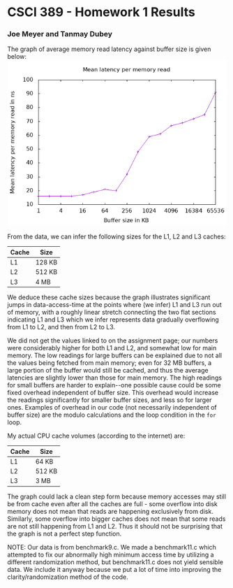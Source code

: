 # CSCI 389 - Homework 1 Results
### Joe Meyer and Tanmay Dubey

The graph of average memory read latency against buffer size is given below:
![Memory read latency vs buffer size](/graphs/graph1.gif)

From the data, we can infer the following sizes for the L1, L2 and L3 caches:

Cache | Size
----- | ----
L1 | 128 KB
L2 | 512 KB
L3 | 4 MB

We deduce these cache sizes because the graph illustrates significant jumps in data-access-time at the points where (we infer) L1 and L3 run out of memory, with a roughly linear stretch connecting the two flat sections indicating L1 and L3 which we infer represents data gradually overflowing from L1 to L2, and then from L2 to L3.

We did not get the values linked to on the assignment page; our numbers were considerably higher for both L1 and L2, and somewhat low for main memory. The low readings for large buffers can be explained due to not all the values being fetched from main memory; even for 32 MB buffers, a large portion of the buffer would still be cached, and thus the average latencies are slightly lower than those for main memory. The high readings for small buffers are harder to explain--one possible cause could be some fixed overhead independent of buffer size. This overhead would increase the readings significantly for smaller buffer sizes, and less so for larger ones. Examples of overhead in our code (not necessarily independent of buffer size) are the modulo calculations and the loop condition in the `for` loop. 

My actual CPU cache volumes (according to the internet) are:

Cache | Size
----- | ----
L1 | 64 KB
L2 | 512 KB
L3 | 3 MB

The graph could lack a clean step form because memory accesses may still be from cache even after all the caches are full - some overflow into disk memory does not mean that reads are happening exclusively from disk. Similarly, some overflow into bigger caches does not mean that some reads are not still happening from L1 and L2. Thus it should not be surprising that the graph is not a perfect step function.

NOTE: Our data is from benchmark9.c. We made a benchmark11.c which attempted to fix our abnormally high minimum access time by utilizing a different randomization method, but benchmark11.c does not yield sensible data. We include it anyway because we put a lot of time into improving the clarity/randomization method of the code.
